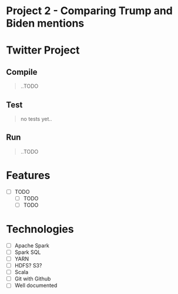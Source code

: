 # Project 2 - Comparing Trump and Biden mentions

# Twitter Project

## Compile
>..TODO

## Test
>no tests yet..

## Run
>..TODO

# Features
- [ ] TODO
    - [ ] TODO
    - [ ] TODO

# Technologies
- [ ] Apache Spark
- [ ] Spark SQL
- [ ] YARN
- [ ] HDFS? S3?
- [ ] Scala
- [ ] Git with Github
- [ ] Well documented 
